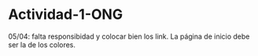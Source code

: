 # Actividad-1-ONG
05/04: falta responsibidad y colocar bien los link. La página de inicio debe ser la de los colores.
